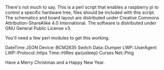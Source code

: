 There's not much to say. This is a perl script that enables a raspberry pi to control a specific
hardware tree, files should be included with this script. The schematics and board layout are 
distributed under Creative Commons Attribution-ShareAlike 4.0 International. The software is
distributed under GNU General Public License v3.

You'll need a few perl modules to get this working.

DateTime
JSON
Device::BCM2835
Switch
Data::Dumper
LWP::UserAgent
LWP::Protocol::https
Time::HiRes qw(usleep)
Curses
Net::Ping

Have a Merry Christmas and a Happy New Year.
